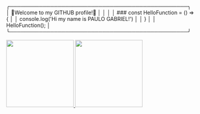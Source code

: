 ╭────────────────────────────────────────────────╮
│ 🎀Welcome to my GITHUB profile!🎀             │
│                                                │
│  ### const HelloFunction = () => {             │
│    console.log('Hi my name is PAULO GABRIEL!') │
│  }                                             │
│  HelloFunction();                              │
╰────────────────────────────────────────────────╯

  
<div>
  <a href="https://github.com/PauloGLemos">
  <img height="180em" src="https://github-readme-stats.vercel.app/api/top-langs/?username=PauloGLemos&layout=compact&langs_count=7&theme=dracula"/>
  <img height="180em" src="https://github-readme-stats.vercel.app/api?username=PauloGLemos&show_icons=true&theme=dracula&include_all_commits=true&count_private=true"/>
</div>
